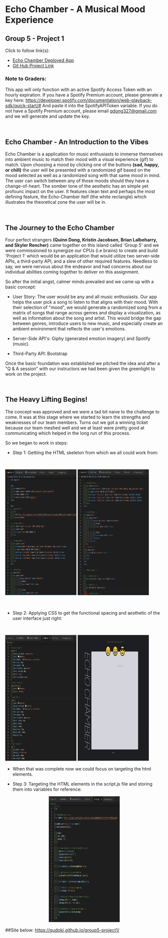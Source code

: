 # Echo Chamber - A Musical Mood Experience

## Group 5 - Project 1   

Click to follow link(s):   
- [Echo Chamber Deployed App](https://github.com/users/qudoki/projects/1)   
- [Git Hub Project Link](https://github.com/users/qudoki/projects/1)

### Note to Graders:   
This app will only function with an active Spotify Access Token with an hourly expiration. If you have a Spotify Premium account, please generate a key here: https://developer.spotify.com/documentation/web-playback-sdk/quick-start/#
And paste it into the SpotifyAPIToken variable. If you do not have a Spotify Premium account, please email qdong327@gmail.com and we will generate and update the key.    

<br>

## Echo Chamber - An Introduction to the Vibes

Echo Chamber is a application for music enthusiasts to immerse themselves into ambient music to match their mood with a visual experience (gif) to match. Upon choosing a mood by clicking one of the buttons <strong>(sad, happy, or chill)</strong> the user will be presented with a randomized gif based on the mood selected as well as a randomized song with that same mood in mind. The user can switch between any of those moods should they have a change-of-heart. The somber tone of the aesthetic has an simple yet profounc impact on the user. It features clean text and perhaps the most defining feature, the Echo-Chamber itelf (the white rectangle) which illustrates the theoretical zone the user will be in.   

<br>

## The Journey to the Echo Chamber

Four perfect strangers <strong>(Quinn Dong, Kristin Jacobsen, Brian Lalbeharry, and Skyler Rencher)</strong> came together on this island called 'Group 5' and we were commissioned to synergize our CPUs (i.e brains) to create and build 'Project 1' which would be an application that would utilize two server-side APIs, a third-party API, and a slew of other required features. Needless to say, we were nervous about the endeavor and had concerns about our individual abilities coming together to deliver on this assignment.     

So after the initial angst, calmer minds prevailed and we came up with a basic concept:    

- User Story: The user would be any and all music enthusiasts. Our app helps the user pick a song to listen to that aligns with their mood. With their selection of "mood", we would generate a randomized song from a matrix of songs that range across genres and display a visualization, as well as information about the song and artist. This would bridge the gap between genres, introduce users to new music, and especially create an ambient environment that reflects the user's emotions.

- Server-Side API's: Giphy (generated emotion imagery) and Spotify (music).

- Third-Party API: Bootstrap    

Once the basic foundation was established we pitched the idea and after a "Q & A session" with our instructors we had been given the greenlight to work on the project.    

<br>

## The Heavy Lifting Begins!

The concept was approved and we were a tad bit naive to the challenge to come. It was at this stage where we started to learn the strengths and weaknesses of our team members. Turns out we got a winning ticket because our team meshed well and we at least were pretty good at communicating which helped in the long run of this process.    

So we began to work in steps:

- Step 1: Gettiing the HTML skeleton from which we all could work from:

<br>

<!-- HTML Skeleton Imgs -->
<p align="left">
<img src="assets\img\htmlskeleton1.jpg" alt="html code that generates the main elements of the application" width = 45% height = 400px>
<img src="assets\img\htmlskeleton2.jpg" alt="html code that generates the main elements of the application" width = 45% height = 400px>
</p>

<br>

- Step 2: Applying CSS to get the functional spacing and aesthetic of the user interface just right:

<br>

<!-- CSS Styling Imgs -->
<p align="left">
<img src="assets\img\stylingcss1.jpg" alt="css code that styles the application" width = 45% height = 400px>
<img src="assets\img\echochamb1.jpg" alt="main content of the application shown in real time" width = 45% height = 400px>
</p>

- When that was complete now we could focus on targeting the html elements.

- Step 3: Targeting the HTML elements in the script.js file and storing them into variables for reference:

<!-- JS Variable Imgs -->
<p align="center">
<img src="assets\img\sadbtn1.jpg" alt="javascript code that targets html elements" width = 45% height = 400px>
</p>






##Site below:
https://qudoki.github.io/group5-project1/
